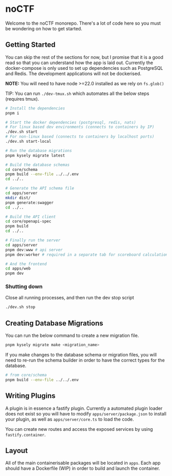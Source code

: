 noCTF
=====

Welcome to the noCTF monorepo. There's a lot of code here so you must be wondering on how to
get started.

## Getting Started
You can skip the rest of the sections for now, but I promise that it is a good read so that you
can understand how the app is laid out. Currently the docker-compose is only used to set up
dependencies such as PostgreSQL and Redis. The development applications will not be dockerised.

**NOTE:** You will need to have node >=22.0 installed as we rely on `fs.glob()`

TIP: You can run `./dev-tmux.sh` which automates all the below steps (requires tmux).

```sh
# Install the dependencies
pnpm i

# Start the docker dependencies (postgresql, redis, nats)
# For linux based dev environments (connects to containers by IP)
./dev.sh start
# For non-linux based (connects to containers by localhost ports)
./dev.sh start-local

# Run the database migrations
pnpm kysely migrate latest

# Build the database schemas
cd core/schema
pnpm build --env-file ../../.env
cd ../..

# Generate the API schema file
cd apps/server
mkdir dist/
pnpm generate:swagger
cd ../..

# Build the API client
cd core/openapi-spec
pnpm build
cd ../..

# Finally run the server
cd apps/server
pnpm dev:www # api server
pnpm dev:worker # required in a separate tab for scoreboard calculations

# And the frontend
cd apps/web
pnpm dev
```

### Shutting down
Close all running processes, and then run the dev stop script

```sh
./dev.sh stop
```

## Creating Database Migrations
You can run the below command to create a new migration file.

```sh
pnpm kysely migrate make <migration_name>
```

If you make changes to the database schema or migration files, you will need to re-run the schema builder in order to have the correct types for the database.

```sh
# from core/schema
pnpm build --env-file ../../.env
```

## Writing Plugins
A plugin is in essence a fastify plugin. Currently a automated plugin loader does not exist so you will have to modify `apps/server/package.json` to install your plugin, as well as `apps/server/core.ts` to load the code.

You can create new routes and access the exposed services by using `fastify.container`.

## Layout
All of the main containerisable packages will be located in `apps`. Each app should have a
Dockerfile (WIP) in order to build and launch the container.
